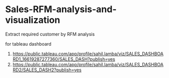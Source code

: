 # Sales-RFM-analysis-and-visualization
Extract required customer by RFM analysis



for tableau dashboard 
1. https://public.tableau.com/app/profile/sahil.lamba/viz/SALES_DASHBOARD1_16619287277360/SALES_DASH?publish=yes
2. https://public.tableau.com/app/profile/sahil.lamba/viz/SALES_DASHBOARD2/SALES_DASH2?publish=yes
